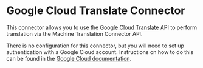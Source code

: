 # Google Cloud Translate Connector

This connector allows you to use the [Google Cloud Translate](https://cloud.google.com/translate/) API to perform translation via the Machine Translation Connector API.

There is no configuration for this connector, but you will need to set up authentication with a Google Cloud account.
Instructions on how to do this can be found in the [Google Cloud documentation](https://cloud.google.com/translate/docs/reference/libraries#setting_up_authentication). 